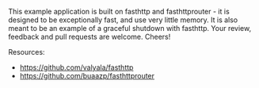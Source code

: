 This example application is built on fasthttp and fasthttprouter - it is designed to be exceptionally fast, and use very little memory.  It is also meant to be an example of a graceful shutdown with fasthttp.  Your review, feedback and pull requests are welcome.  Cheers!


Resources:

* https://github.com/valyala/fasthttp
* https://github.com/buaazp/fasthttprouter
